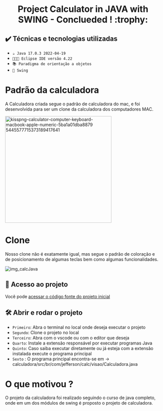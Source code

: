 <h1 align="center"> Project Calculator in JAVA with SWING - Conclueded ! :trophy: </h1> 


## ✔️ Técnicas e tecnologias utilizadas

- ``☕ Java 17.0.3 2022-04-19``
- ``👨🏽‍💻 Eclipse IDE versão 4.22``
- ``📚 Paradigma de orientação a objetos``
- ``🍃 Swing``


# Padrão da calculadora
A Calculadora criada segue o padrão de calculadora do mac, e foi desenvolvida para ser um clone da calculadora dos computadores MAC.


<img width="344" alt="kisspng-calculator-computer-keyboard-macbook-apple-numeric-5ba1a01dba8879 5445577715373189417641" src="https://user-images.githubusercontent.com/59482366/202805976-c9f7feee-e60e-4ee1-9f8d-a55b99060b3f.png">

# Clone
Nosso clone não é exatamente igual, mas segue o padrão de coloração e de posicionamento de algumas teclas bem como algumas funcionalidades.

![img_calcJava](https://user-images.githubusercontent.com/59482366/202806098-0195c7cd-d107-493e-9526-8422b6258f05.png)

 
 ## 📁 Acesso ao projeto

Você pode [acessar o código fonte do projeto inicial](https://github.com/jeffersonnasciment0/calculadora)

## 🛠️ Abrir e rodar o projeto

- `Primeiro`: Abra o terminal no local onde deseja executar o projeto
- `Segundo`: Clone o projeto no local
- `Terceiro`: Abra com o vscode ou com o editor que deseja
- `Quarto`: Instale a extensão responsável por executar programas Java
- `Quinto`: Caso saiba executar diretamente ou já esteja com a extensão instalada execute o programa principal
- `Sexto` : O programa principal encontra-se em -> calculadora/src/br/com/jefferson/calc/visao/Calculadora.java

# O que motivou ? 
O projeto da calculadora foi realizado seguindo o curso de java completo, onde em um dos módulos de swing é proposto o projeto de calculadora.
 
